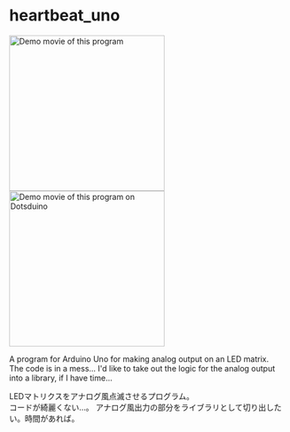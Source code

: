 # heartbeat_uno

<a href="https://www.youtube.com/watch?v=0SSXZ2yQ1As"><img 
   src="http://img.youtube.com/vi/0SSXZ2yQ1As/0.jpg" width="280" alt="Demo movie of this program"></a>
<a href="https://www.youtube.com/watch?v=8MxMoQuVOl8"><img
   src="https://img.youtube.com/vi/8MxMoQuVOl8/0.jpg" width="280" alt="Demo movie of this program on Dotsduino"></a>

A program for Arduino Uno for making
analog output on an LED matrix.    
The code is in a mess...
I'd like to take out the logic for the analog output into a library,
if I have time...


LEDマトリクスをアナログ風点滅させるプログラム。    
コードが綺麗くない...。
アナログ風出力の部分をライブラリとして切り出したい。時間があれば。

